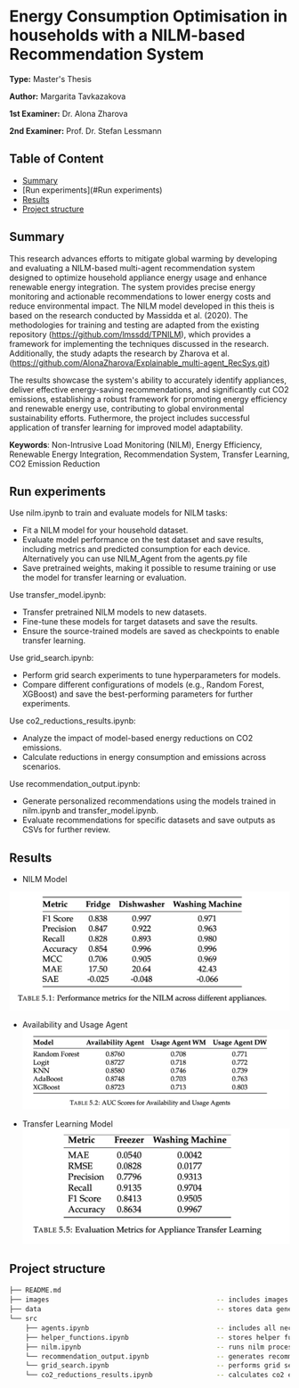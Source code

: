 # Energy Consumption Optimisation in households with a NILM-based Recommendation System

**Type:** Master's Thesis

**Author:** Margarita Tavkazakova


**1st Examiner:** Dr. Alona Zharova

**2nd Examiner:** Prof. Dr. Stefan Lessmann



## Table of Content

- [Summary](#summary)
- [Run experiments](#Run experiments)
- [Results](#Results)
- [Project structure](-Project-structure)

## Summary

This research advances efforts to mitigate global warming by developing and evaluating a NILM-based multi-agent recommendation system designed to optimize household appliance energy usage and enhance renewable energy integration. The system provides precise energy monitoring and actionable recommendations to lower energy costs and reduce environmental impact. The NILM model developed in this theis is based on the research conducted by Massidda et al. (2020). The methodologies for training and testing are adapted from the existing repository (https://github.com/lmssdd/TPNILM), which provides a framework for implementing the techniques discussed in the research. Additionally, the study adapts the research by Zharova et al. (https://github.com/AlonaZharova/Explainable_multi-agent_RecSys.git)

The results showcase the system's ability to accurately identify appliances, deliver effective energy-saving recommendations, and significantly cut CO2 emissions, establishing a robust framework for promoting energy efficiency and renewable energy use, contributing  to global environmental sustainability efforts.
Futhermore, the project includes successful application of transfer learning for improved model adaptability. 

**Keywords**: Non-Intrusive Load Monitoring (NILM), Energy Efficiency, Renewable Energy Integration, Recommendation System, Transfer Learning, CO2 Emission Reduction



## Run experiments

Use nilm.ipynb to train and evaluate models for NILM tasks:

- Fit a NILM model for your household dataset.
- Evaluate model performance on the test dataset and save results, including metrics and predicted consumption for each device. Alternatively you can use NILM_Agent from the agents.py file
- Save pretrained weights, making it possible to resume training or use the model for transfer learning or evaluation.

Use transfer_model.ipynb:

- Transfer pretrained NILM models to new datasets.
- Fine-tune these models for target datasets and save the results.
- Ensure the source-trained models are saved as checkpoints to enable transfer learning.

Use grid_search.ipynb:

- Perform grid search experiments to tune hyperparameters for models.
- Compare different configurations of models (e.g., Random Forest, XGBoost) and save the best-performing parameters for further experiments.

Use co2_reductions_results.ipynb:

- Analyze the impact of model-based energy reductions on CO2 emissions.
- Calculate reductions in energy consumption and emissions across scenarios.


Use recommendation_output.ipynb:
- Generate personalized recommendations using the models trained in nilm.ipynb and transfer_model.ipynb.
- Evaluate recommendations for specific datasets and save outputs as CSVs for further review.




## Results
- NILM Model

![alt text](https://github.com/MargaritaTav/Energy-Consumption-Optimisation-in-households/blob/main/images/image.png?raw=true)

- Availability and Usage Agent
![alt text](https://github.com/MargaritaTav/Energy-Consumption-Optimisation-in-households/blob/main/images/image-1.png?raw=true)
  
- Transfer Learning Model 
![alt text](https://github.com/MargaritaTav/Energy-Consumption-Optimisation-in-households/blob/main/images/image-2.png?raw=true)
## Project structure


```bash
├── README.md
├── images                                          -- includes images for the README
├── data                                            -- stores data generated by NILM                                       
└── src
    ├── agents.ipynb                                -- includes all necessary agents for the recommendation system 
    ├── helper_functions.ipynb                      -- stores helper functions
    ├── nilm.ipynb                                  -- runs nilm process
    └── recommendation_output.ipynb                 -- generates recommendations
    └── grid_search.ipynb                           -- performs grid search 
    └── co2_reductions_results.ipynb                -- calculates co2 emissions                
```
